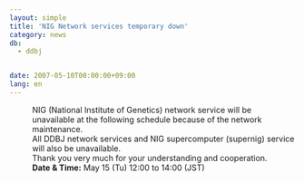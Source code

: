 ```yaml
---
layout: simple
title: 'NIG Network services temporary down'
category: news
db:
  - ddbj


date: 2007-05-10T00:00:00+09:00
lang: en
---
```


<html>
<dd>NIG (National Institute of Genetics) network service will be unavailable at the following schedule because of the network maintenance.
<dd>All DDBJ network services and NIG supercomputer (supernig) service will also be unavailable.
<dd>Thank you very much for your understanding and cooperation.
<dd><b>Date &amp; Time:</b> May 15 (Tu) 12:00 to 14:00 (JST)<br>
    <!--<dd><font color="#ff0000">The maintenance works had completed, and the network services were resumed. Thank you for your cooperation.(16:40)</font>-->
</dd>
</dd>
</dd>
</dd>
</html>
